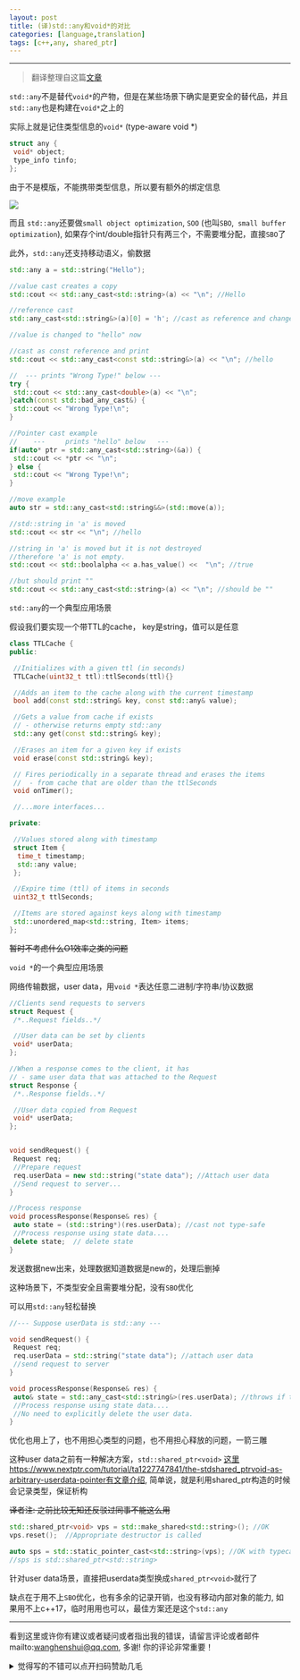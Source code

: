 ```yaml
---
layout: post
title: (译)std::any和void*的对比
categories: [language,translation]
tags: [c++,any, shared_ptr]
---
```



---

> 翻译整理自这篇[文章](https://www.nextptr.com/tutorial/ta1571648512/stdany-comparison-with-void-and-motivating-examples)

`std::any`不是替代`void*`的产物，但是在某些场景下确实是更安全的替代品，并且 `std::any`也是构建在`void*`之上的

实际上就是记住类型信息的`void*` (type-aware void *)

```c++
struct any {
 void* object;
 type_info tinfo;
};
```

由于不是模版，不能携带类型信息，所以要有额外的绑定信息

![](https://cdn.nextptr.com/images/uimages/0VD9R23XbpWfJMNxfzPVUdj_.jpg)



而且 `std::any`还要做`small object optimization`, `SOO` (也叫`SBO`,` small buffer optimization`), 如果存个int/double指针只有两三个，不需要堆分配，直接`SBO`了

此外，`std::any`还支持移动语义，偷数据

```c++
std::any a = std::string("Hello");

//value cast creates a copy
std::cout << std::any_cast<std::string>(a) << "\n"; //Hello

//reference cast
std::any_cast<std::string&>(a)[0] = 'h'; //cast as reference and change

//value is changed to "hello" now

//cast as const reference and print
std::cout << std::any_cast<const std::string&>(a) << "\n"; //hello

//  --- prints "Wrong Type!" below ---
try {
 std::cout << std::any_cast<double>(a) << "\n";
}catch(const std::bad_any_cast&) {
 std::cout << "Wrong Type!\n";
}

//Pointer cast example
//    ---     prints "hello" below   ---
if(auto* ptr = std::any_cast<std::string>(&a)) {
 std::cout << *ptr << "\n";
} else {
 std::cout << "Wrong Type!\n";
}

//move example
auto str = std::any_cast<std::string&&>(std::move(a));

//std::string in 'a' is moved
std::cout << str << "\n"; //hello

//string in 'a' is moved but it is not destroyed
//therefore 'a' is not empty.
std::cout << std::boolalpha << a.has_value() <<  "\n"; //true

//but should print ""
std::cout << std::any_cast<std::string>(a) << "\n"; //should be ""
```



`std::any`的一个典型应用场景

假设我们要实现一个带TTL的cache， key是string，值可以是任意

```c++
class TTLCache {
public:

 //Initializes with a given ttl (in seconds)
 TTLCache(uint32_t ttl):ttlSeconds(ttl){}

 //Adds an item to the cache along with the current timestamp
 bool add(const std::string& key, const std::any& value);

 //Gets a value from cache if exists
 // - otherwise returns empty std::any
 std::any get(const std::string& key);

 //Erases an item for a given key if exists
 void erase(const std::string& key);

 // Fires periodically in a separate thread and erases the items
 //  - from cache that are older than the ttlSeconds
 void onTimer();

 //...more interfaces...

private:

 //Values stored along with timestamp
 struct Item {
  time_t timestamp;
  std::any value;
 };

 //Expire time (ttl) of items in seconds
 uint32_t ttlSeconds;

 //Items are stored against keys along with timestamp
 std::unordered_map<std::string, Item> items;
};
```

~~暂时不考虑什么O1效率之类的问题~~



`void *`的一个典型应用场景

网络传输数据，user data，用``void *``表达任意二进制/字符串/协议数据

```c++
//Clients send requests to servers
struct Request {
 /*..Request fields..*/

 //User data can be set by clients
 void* userData;
};

//When a response comes to the client, it has
// - same user data that was attached to the Request
struct Response {
 /*..Response fields..*/

 //User data copied from Request
 void* userData;
};


void sendRequest() {
 Request req;
 //Prepare request
 req.userData = new std::string("state data"); //Attach user data
 //Send request to server...
}

//Process response 
void processResponse(Response& res) {
 auto state = (std::string*)(res.userData); //cast not type-safe
 //Process response using state data....
 delete state;  // delete state
}
```

发送数据new出来，处理数据知道数据是new的，处理后删掉

这种场景下，不类型安全且需要堆分配，没有`SBO`优化

可以用`std::any`轻松替换

```c++
//--- Suppose userData is std::any ---

void sendRequest() {
 Request req;
 req.userData = std::string("state data"); //attach user data
 //send request to server
}

void processResponse(Response& res) {
 auto& state = std::any_cast<std::string&>(res.userData); //throws if type does not match
 //Process response using state data....
 //No need to explicitly delete the user data.
}
```

优化也用上了，也不用担心类型的问题，也不用担心释放的问题，一箭三雕



这种user data之前有一种解决方案，`std::shared_ptr<void>`  [这里]()https://www.nextptr.com/tutorial/ta1227747841/the-stdshared_ptrvoid-as-arbitrary-userdata-pointer有文章介绍, 简单说，就是利用shared_ptr构造的时候会记录类型，保证析构

~~译者注: 之前比较无知还反驳过同事不能这么用~~

```c++
std::shared_ptr<void> vps = std::make_shared<std::string>(); //OK 
vps.reset();  //Appropriate destructor is called

auto sps = std::static_pointer_cast<std::string>(vps); //OK with typecast
//sps is std::shared_ptr<std::string>
```

针对user data场景，直接把userdata类型换成`shared_ptr<void>`就行了

缺点在于用不上`SBO`优化，也有多余的记录开销，也没有移动内部对象的能力, 如果用不上c++17，临时用用也可以，最佳方案还是这个`std::any`




---

看到这里或许你有建议或者疑问或者指出我的错误，请留言评论或者邮件mailto:wanghenshui@qq.com, 多谢!  你的评论非常重要！
<details>
<summary>觉得写的不错可以点开扫码赞助几毛</summary>
<img src="https://wanghenshui.github.io/assets/wepay.png" alt="微信转账">
</details>